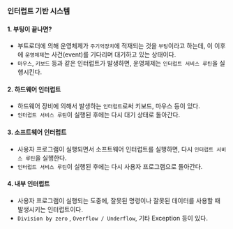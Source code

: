 ### 인터럽트 기반 시스템



#### 1. 부팅이 끝나면?

- 부트로더에 의해 운영체제가 `주기억장치`에 적재되는 것을 `부팅`이라고 하는데, 이 이후에 `운영체제`는 사건(event)를 기다리며 대기하고 있는 상태이다.
- `마우스`, `키보드` 등과 같은 인터럽트가 발생하면, 운영체제는 `인터럽트 서비스 루틴`을 실행시킨다.



#### 2. 하드웨어 인터럽트

- 하드웨어 장비에 의해서 발생하는 `인터럽트`로써 키보드, 마우스 등이 있다.
- `인터럽트 서비스 루틴`이 실행된 후에는 다시 대기 상태로 돌아간다.



#### 3. 소프트웨어 인터럽트

- 사용자 프로그램이 실행되면서 소프트웨어 인터럽트를 실행하면, 다시 `인터럽트 서비스 루틴`을 실행한다.
- `인터럽트 서비스 루틴`이 실행된 후에는 다시 사용자 프로그램으로 돌아간다.



#### 4. 내부 인터럽트

- 사용자 프로그램이 실행되는 도중에, 잘못된 명령이나 잘못된 데이터를 사용할 때 발생시키는 인터럽트이다.
- `Division by zero` , `Overflow / Underflow`, 기타 Exception 등이 있다.